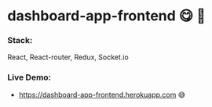 # dashboard-app-frontend :yum: :green_apple:
### Stack:
React, React-router, Redux, Socket.io

### Live Demo:
* https://dashboard-app-frontend.herokuapp.com :sweat_smile:
